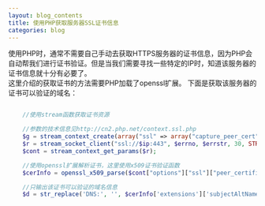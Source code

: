```yaml
---
layout: blog_contents
title: 使用PHP获取服务器SSL证书信息
categories: blog
---
```


使用PHP时，通常不需要自己手动去获取HTTPS服务器的证书信息，因为PHP会自动帮我们进行证书验证。但是当我们需要寻找一些特定的IP时，知道该服务器的证书信息就十分有必要了。  
这里介绍的获取证书的方法需要PHP加载了openssl扩展。
下面是获取该服务器的证书可以验证的域名：

```php

    //使用stream函数获取证书资源

    //参数的技术信息见http://cn2.php.net/context.ssl.php
    $g = stream_context_create(array("ssl" => array("capture_peer_cert" => true))); 
    $r = stream_socket_client("ssl://$ip:443", $errno, $errstr, 30, STREAM_CLIENT_CONNECT, $g);
    $cont = stream_context_get_params($r);

    //使用openssl扩展解析证书，这里使用x509证书验证函数
    $cerInfo = openssl_x509_parse($cont["options"]["ssl"]["peer_certificate"]);

    //只输出该证书可以验证的域名信息
    $d = str_replace('DNS:', '', $cerInfo['extensions']['subjectAltName']);

```
